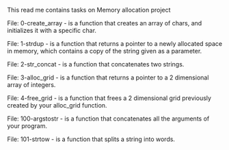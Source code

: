This read me contains tasks on Memory allocation project

File: 0-create_array - is a function that creates an array of chars, and
initializes it with a specific char.

File: 1-strdup - is a function that returns a pointer to a newly allocated
space in memory, which contains a copy of the string given as a parameter.

File: 2-str_concat - is a function that concatenates two strings.

File: 3-alloc_grid - is a function that returns a pointer to a 2 dimensional
array of integers.

File: 4-free_grid - is a function that frees a 2 dimensional grid previously
created by your alloc_grid function.

File: 100-argstostr - is a function that concatenates all the arguments of your
program.

File: 101-strtow - is a function that splits a string into words.


